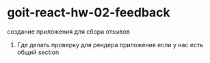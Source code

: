 # goit-react-hw-02-feedback

создание приложения для сбора отзывов

<!-- 1. Приложение должно сохранять статистику категории good, neutral, bad в state
   app
2. Расширь функционал приложения так, чтобы в интерфейсе отображалось больше
   статистики о собранных отзывах. Добавь отображение общего количества
   собранных отзывов из всех категорий и процент положительных отзывов. Для
   этого создай вспомогательные методы countTotalFeedback() и
   countPositiveFeedbackPercentage(), подсчитывающие эти значения основываясь на
   данных в состоянии (вычисляемые данные).

3. Выполни рефакторинг приложения. Состояние приложения должно оставаться в
   корневом компоненте <App>.

- Вынеси отображение статистики в отдельный компонент
  <Statistics good={} neutral={} bad={} total={} positivePercentage={}>.
- Вынеси блок кнопок в компонент
  <FeedbackOptions options={} onLeaveFeedback={}>.
- Создай компонент <Section title="">, который рендерит секцию с заголовком и
  детей (children). Оберни каждый из <Statistics> и <FeedbackOptions> в
  созданный компонент секции.

4. Расширь функционал приложения так, чтобы блок статистики рендерился только
   после того, как был собран хотя бы один отзыв. Сообщение об отсутствиии
   статистики вынеси в компонент <Notification message="There is no feedback">. -->


1. Где делать проверку для рендера приложения если у нас есть общий section